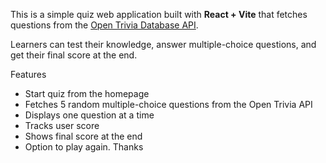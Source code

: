 This is a simple quiz web application built with **React + Vite** that fetches questions from the [Open Trivia Database API](https://opentdb.com/).

Learners can test their knowledge, answer multiple-choice questions, and get their final score at the end.

 Features
- Start quiz from the homepage
- Fetches 5 random multiple-choice questions from the Open Trivia API
- Displays one question at a time
- Tracks user score
- Shows final score at the end
- Option to play again.  Thanks